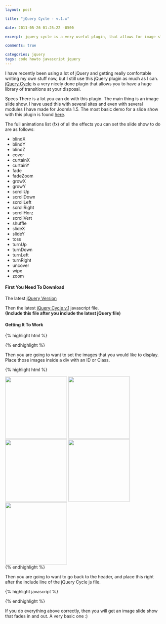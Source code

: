 ```yaml
---
layout: post

title: "jQuery Cycle - v.1.x"

date: 2011-05-26 01:25:22 -0500

excerpt: jquery cycle is a very useful plugin, that allows for image slide shows with effects

comments: true

categories: jquery
tags: code howto javascript jquery
---
```

I have recently been using a lot of jQuery and getting really comfortable writing my own stuff now, but I still use this jQuery plugin as much as I can. [jQuery Cycle](http://jquery.malsup.com/cycle/) is a very nicely done plugin that allows you to have a huge library of transitions at your disposal.

Specs
There is a lot you can do with this plugin. The main thing is an image slide show. I have used this with several sites and even with several modules I have made for Joomla 1.5. The most basic demo for a slide show with this plugin is found [here](http://jquery.malsup.com/cycle/basic.html).

The full animations list (fx) of all the effects you can set the slide show to do are as follows:  
- blindX
- blindY
- blindZ
- cover
- curtainX
- curtainY
- fade
- fadeZoom
- growX
- growY
- scrollUp
- scrollDown
- scrollLeft
- scrollRight
- scrollHorz
- scrollVert
- shuffle
- slideX
- slideY
- toss
- turnUp
- turnDown
- turnLeft
- turnRight
- uncover
- wipe
- zoom

#### First You Need To Download

The latest <a href="https://jquery.com/download/" class="btn btn-default" target="_blank">jQuery Version</a>  

Then the latest <a href="http://jquery.malsup.com/cycle/download.html" class="btn btn-default" target="_blank">jQuery Cycle v.1</a> javascript file.  
**(Include this file after you include the latest jQuery file)**  

#### Getting It To Work
{% highlight html %}
<!-- include jQuery library -->
<script type="text/javascript" src="path/to/latest/jquery"></script>

<!-- include Cycle plugin -->
<script type="text/javascript" src="path/to/latest/jquery/cycle/js"></script>
{% endhighlight %}

Then you are going to want to set the images that you would like to display. Place those images inside a div with an ID or Class.  

{% highlight html %}
<div class="slideshow">
  <img src="path/to/beach1.jpg" width="200" height="200" alt="" title="">
  <img src="path/to/beach2.jpg" width="200" height="200" alt="" title="">
  <img src="path/to/beach3.jpg" width="200" height="200" alt="" title="">
  <img src="path/to/beach4.jpg" width="200" height="200" alt="" title="">
  <img src="path/to/beach5.jpg" width="200" height="200" alt="" title="">
</div>
{% endhighlight %}

Then you are going to want to go back to the header, and place this right after the include line of the jQuery Cycle js file.

{% highlight javascript %}
<script type="text/javascript">
$(document).ready(function() {
  // init cycle library
  $('.slideshow').cycle({
    fx: 'fade' // choose your transition type, ex: fade, scrollUp, shuffle, etc...
  });
});
</script>
{% endhighlight %}

If you do everything above correctly, then you will get an image slide show that fades in and out. A very basic one :)  

